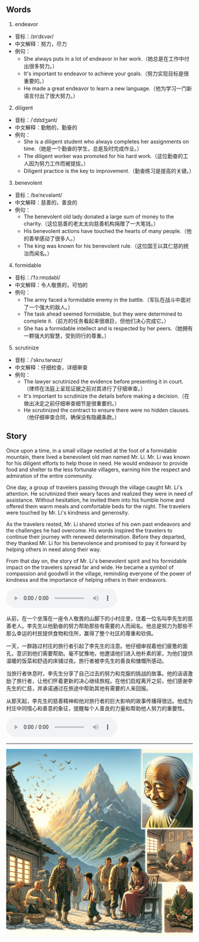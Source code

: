 ## Words


1. endeavor
<span style="cursor: pointer;" onclick="document.getElementById('audio-player-1').play()"><i class="fas fa-volume-up"></i></span>
<audio id="audio-player-1" src="audios/words/endeavor.mp3" style="display:none;"></audio>

- 音标：/ɪnˈdɛvər/
- 中文解释：努力，尽力
- 例句：
   - She always puts in a lot of endeavor in her work.（她总是在工作中付出很多努力。）
   - It's important to endeavor to achieve your goals.（努力实现目标是很重要的。）
   - He made a great endeavor to learn a new language.（他为学习一门新语言付出了很大努力。）

2. diligent
<span style="cursor: pointer;" onclick="document.getElementById('audio-player-2').play()"><i class="fas fa-volume-up"></i></span>
<audio id="audio-player-2" src="audios/words/diligent.mp3" style="display:none;"></audio>
- 音标：/ˈdɪlɪdʒənt/
- 中文解释：勤勉的，勤奋的
- 例句：
   - She is a diligent student who always completes her assignments on time.（她是一个勤奋的学生，总是及时完成作业。）
   - The diligent worker was promoted for his hard work.（这位勤奋的工人因为努力工作而被提拔。）
   - Diligent practice is the key to improvement.（勤奋练习是提高的关键。）

3. benevolent
<span style="cursor: pointer;" onclick="document.getElementById('audio-player-3').play()"><i class="fas fa-volume-up"></i></span>
<audio id="audio-player-3" src="audios/words/benevolent.mp3" style="display:none;"></audio>
- 音标：/bəˈnɛvələnt/
- 中文解释：慈善的，善良的
- 例句：
   - The benevolent old lady donated a large sum of money to the charity.（这位慈善的老太太向慈善机构捐赠了一大笔钱。）
   - His benevolent actions have touched the hearts of many people.（他的善举感动了很多人。）
   - The king was known for his benevolent rule.（这位国王以其仁慈的统治而闻名。）

4. formidable
<span style="cursor: pointer;" onclick="document.getElementById('audio-player-4').play()"><i class="fas fa-volume-up"></i></span>
<audio id="audio-player-4" src="audios/words/formidable.mp3" style="display:none;"></audio>
- 音标：/ˈfɔːrmɪdəbl/
- 中文解释：令人敬畏的，可怕的
- 例句：
   - The army faced a formidable enemy in the battle.（军队在战斗中面对了一个强大的敌人。）
   - The task ahead seemed formidable, but they were determined to complete it.（前方的任务看起来很艰巨，但他们决心完成它。）
   - She has a formidable intellect and is respected by her peers.（她拥有一颗强大的智慧，受到同行的尊重。）

5. scrutinize
<span style="cursor: pointer;" onclick="document.getElementById('audio-player-5').play()"><i class="fas fa-volume-up"></i></span>
<audio id="audio-player-5" src="audios/words/scrutinize.mp3" style="display:none;"></audio>
- 音标：/ˈskruːtənaɪz/
- 中文解释：仔细检查，详细审查
- 例句：
   - The lawyer scrutinized the evidence before presenting it in court.（律师在法庭上呈现证据之前对其进行了仔细审查。）
   - It's important to scrutinize the details before making a decision.（在做出决定之前仔细审查细节是很重要的。）
   - He scrutinized the contract to ensure there were no hidden clauses.（他仔细审查合同，确保没有隐藏条款。）

## Story
Once upon a time, in a small village nestled at the foot of a formidable mountain, there lived a benevolent old man named Mr. Li. Mr. Li was known for his diligent efforts to help those in need. He would endeavor to provide food and shelter to the less fortunate villagers, earning him the respect and admiration of the entire community.

One day, a group of travelers passing through the village caught Mr. Li's attention. He scrutinized their weary faces and realized they were in need of assistance. Without hesitation, he invited them into his humble home and offered them warm meals and comfortable beds for the night. The travelers were touched by Mr. Li's kindness and generosity.

As the travelers rested, Mr. Li shared stories of his own past endeavors and the challenges he had overcome. His words inspired the travelers to continue their journey with renewed determination. Before they departed, they thanked Mr. Li for his benevolence and promised to pay it forward by helping others in need along their way.

From that day on, the story of Mr. Li's benevolent spirit and his formidable impact on the travelers spread far and wide. He became a symbol of compassion and goodwill in the village, reminding everyone of the power of kindness and the importance of helping others in their endeavors.

<audio controls>
  <source src="https://files.dwong.top/story/2024-07-25-01.mp3" type="audio/mpeg">
  你的浏览器不支持音频元素。
</audio>


从前，在一个坐落在一座令人敬畏的山脚下的小村庄里，住着一位名叫李先生的慈善老人。李先生以他勤奋的努力帮助那些有需要的人而闻名。他总是努力为那些不那么幸运的村民提供食物和住所，赢得了整个社区的尊重和钦佩。

一天，一群路过村庄的旅行者引起了李先生的注意。他仔细审视着他们疲惫的面孔，意识到他们需要帮助。毫不犹豫地，他邀请他们进入他朴素的家，为他们提供温暖的饭菜和舒适的床铺过夜。旅行者被李先生的善良和慷慨所感动。

当旅行者休息时，李先生分享了自己过去的努力和克服的挑战的故事。他的话语激励了旅行者，让他们怀着更新的决心继续旅程。在他们启程离开之前，他们感谢李先生的仁慈，并承诺通过在旅途中帮助其他有需要的人来回报。

从那天起，李先生的慈善精神和他对旅行者的巨大影响的故事传播得很远。他成为村庄中同情心和善意的象征，提醒每个人善良的力量和帮助他人努力的重要性。

<audio controls>
  <source src="https://files.dwong.top/story/2024-07-25-02.mp3" type="audio/mpeg">
  你的浏览器不支持音频元素。
</audio>

---
![story](./images/2024-07-25.png)